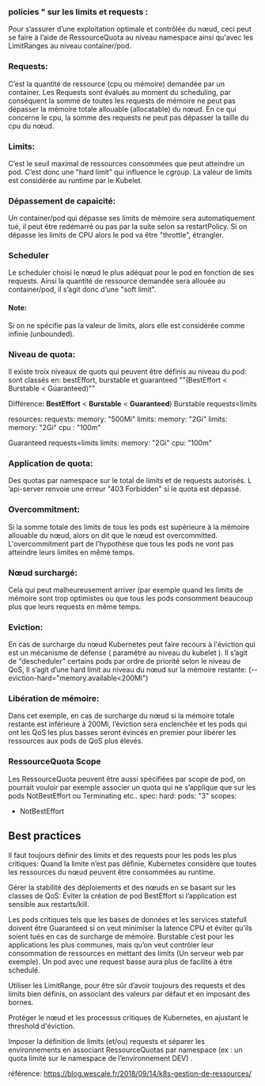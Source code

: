

### policies " sur les limits et requests :
Pour s’assurer d’une exploitation optimale et contrôlée du nœud, ceci peut se faire à l’aide de RessourceQuota au niveau namespace ainsi qu'avec les LimitRanges au niveau container/pod.


### Requests:
C’est la quantité de ressource (cpu ou mémoire) demandée par un container.
Les Requests sont évalués au moment du scheduling, par conséquent la somme de toutes les requests de mémoire ne peut 
pas dépasser la mémoire totale allouable (allocatable) du nœud.
En ce qui concerne le cpu, la somme des requests ne peut pas dépasser la taille du cpu du nœud.

### Limits:
C’est le seuil maximal de ressources consommées que peut atteindre un pod.
C’est donc une "hard limit" qui influence le cgroup.
La valeur de limits est considérée au runtime par le Kubelet. 

### Dépassement de capaicité:
Un container/pod qui dépasse ses limits de mémoire sera automatiquement tué, il peut être redémarré ou pas par la suite selon 
sa restartPolicy. Si on dépasse les limits de CPU alors le pod va être "throttle", étrangler.

### Scheduler
Le scheduler choisi le nœud le plus adéquat pour le pod en fonction de ses requests.
Ainsi la quantité de ressource demandée sera allouée au container/pod, il s’agit donc d’une "soft limit".

#### Note:
 Si on ne spécifie pas la valeur de limits, alors elle est considérée comme infinie (unbounded).

### Niveau de quota:
 Il existe troix niveaux de quots qui peuvent être définis au niveau du pod:
 sont classés en: bestEffort, burstable et guaranteed ""(BestEffort < Burstable < Guaranteed)""

 Différence:
 __BestEffort__ < __Burstable__ < __Guaranteed__)
 Burstable requests<limits

 resources:
          requests:
            memory: "500Mi"
          limits:
            memory: "2Gi"
          limits:
            memory: "2Gi"
            cpu : "100m"

 Guaranteed requests=limits
limits:
            memory: "2Gi"
            cpu: "100m"


### Application de quota:
Des quotas par namespace sur le total de limits et de requests autorisés. L ’api-server renvoie une erreur "403 Forbidden" si le quota est dépassé.

### Overcommitment:
Si la somme totale des limits de tous les pods est supérieure à la mémoire allouable du nœud, alors on dit que le nœud est overcommitted.
L'overcommitment part de l’hypothèse que tous les pods ne vont pas atteindre leurs limites en même temps.


### Nœud surchargé:
Cela qui peut malheureusement arriver (par exemple quand les limits de mémoire sont trop optimistes ou que tous 
les pods consomment beaucoup plus que leurs requests en même temps.

### Eviction:
En cas de surcharge du nœud Kubernetes peut faire recours à l'éviction qui est un mécanisme de défense ( paramétré au niveau du kubelet ). 
Il s’agit de "descheduler" certains pods par ordre de priorité selon le niveau de QoS, 
Il s’agit d’une hard limit au niveau du nœud sur la mémoire restante:
(--eviction-hard="memory.available<200Mi")


### Libération de mémoire:
Dans cet exemple, en cas de surcharge du nœud si la mémoire totale restante est inférieure à 200Mi,
l’éviction sera enclenchée et les pods qui ont les QoS les plus basses seront évincés en premier pour libérer les ressources aux pods de QoS plus élevés.

### RessourceQuota Scope
Les RessourceQuota peuvent être aussi spécifiées par scope de pod, on pourrait vouloir par exemple associer un quota qui ne s’applique que sur les pods NotBestEffort ou Terminating etc..
spec:
  hard:
    pods: "3"
  scopes:
  - NotBestEffort

## Best practices  
Il faut toujours définir des limits et des requests pour les pods les plus critiques:
Quand la limite n’est pas définie, Kubernetes considère que toutes les ressources du nœud peuvent être consommées au runtime.

Gérer la stabilité des déploiements et des nœuds en se basant sur les classes  de QoS:
Éviter la création de pod BestEffort si l’application est sensible aux restarts/kill.

Les pods critiques tels que les bases de données et les services statefull doivent être Guaranteed si on veut minimiser la latence CPU et éviter qu’ils soient tués en cas de surcharge de mémoire.
Burstable c’est pour les applications les plus communes, mais qu’on veut contrôler leur consommation de ressources en mettant des limits  (Un serveur web par exemple).
Un pod avec une request basse aura plus de facilité à être schedulé.

Utiliser les LimitRange, pour être sûr d’avoir toujours des requests et des limits bien définis, on associant des valeurs par défaut et en imposant des bornes.

Protéger le nœud et les processus critiques de Kubernetes, en ajustant le threshold d'éviction.

Imposer la définition de limits (et/ou) requests et séparer les environnements en associant RessourceQuotas par namespace (ex : un quota limité sur le namespace de l’environnement DEV) .



 référence: https://blog.wescale.fr/2018/09/14/k8s-gestion-de-ressources/